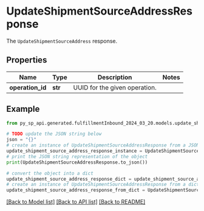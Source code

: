 # UpdateShipmentSourceAddressResponse

The `UpdateShipmentSourceAddress` response.

## Properties

Name | Type | Description | Notes
------------ | ------------- | ------------- | -------------
**operation_id** | **str** | UUID for the given operation. | 

## Example

```python
from py_sp_api.generated.fulfillmentInbound_2024_03_20.models.update_shipment_source_address_response import UpdateShipmentSourceAddressResponse

# TODO update the JSON string below
json = "{}"
# create an instance of UpdateShipmentSourceAddressResponse from a JSON string
update_shipment_source_address_response_instance = UpdateShipmentSourceAddressResponse.from_json(json)
# print the JSON string representation of the object
print(UpdateShipmentSourceAddressResponse.to_json())

# convert the object into a dict
update_shipment_source_address_response_dict = update_shipment_source_address_response_instance.to_dict()
# create an instance of UpdateShipmentSourceAddressResponse from a dict
update_shipment_source_address_response_from_dict = UpdateShipmentSourceAddressResponse.from_dict(update_shipment_source_address_response_dict)
```
[[Back to Model list]](../README.md#documentation-for-models) [[Back to API list]](../README.md#documentation-for-api-endpoints) [[Back to README]](../README.md)


